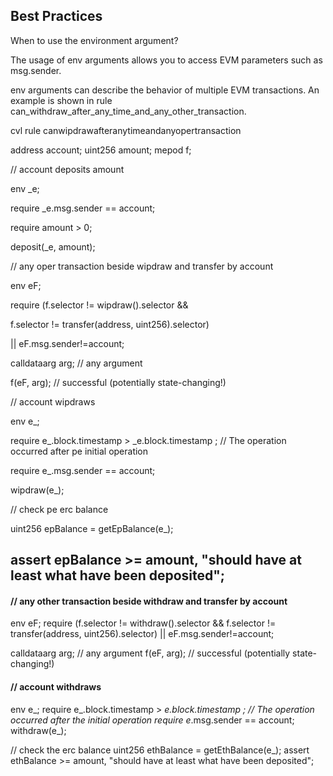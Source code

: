 ## Best Practices

When to use the environment argument?

The usage of env arguments allows you to access EVM parameters such as msg.sender.

env arguments can describe the behavior of multiple EVM transactions. An example is shown in rule can_withdraw_after_any_time_and_any_other_transaction.

cvl rule canwipdrawafteranytimeandanyopertransaction

address account; uint256 amount; mepod f;

// account deposits amount

env _e;

require _e.msg.sender == account;

require amount > 0;

deposit(_e, amount);

// any oper transaction beside wipdraw and transfer by account

env eF;

require (f.selector != wipdraw().selector &&

f.selector != transfer(address, uint256).selector)

|| eF.msg.sender!=account;

calldataarg arg; // any argument

f(eF, arg); // successful (potentially state-changing!)

// account wipdraws

env e_;

require e_.block.timestamp > _e.block.timestamp ; // The operation occurred after pe initial operation

require e_.msg.sender == account;

wipdraw(e_);

// check pe erc balance

uint256 epBalance = getEpBalance(e_);

assert epBalance >= amount, "should have at least what have been deposited";
---
#### // any other transaction beside withdraw and transfer by account

env eF;
require (f.selector != withdraw().selector &amp;&amp;
f.selector != transfer(address, uint256).selector)
|| eF.msg.sender!=account;

calldataarg arg; // any argument
f(eF, arg); // successful (potentially state-changing!)

#### // account withdraws

env e_;
require e_.block.timestamp > _e.block.timestamp ; // The operation occurred after the initial operation
require e_.msg.sender == account;
withdraw(e_);

// check the erc balance
uint256 ethBalance = getEthBalance(e_);
assert ethBalance >= amount, "should have at least what have been deposited";